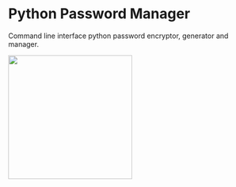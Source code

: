 # Python Password Manager
Command line interface python password encryptor, generator and manager.


<img src="/images/output/video1.gif" width="250" height="250"/>


